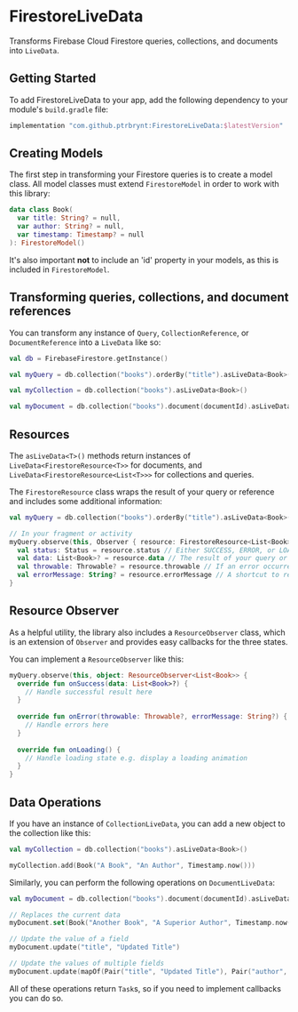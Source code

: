 # FirestoreLiveData

Transforms Firebase Cloud Firestore queries, collections, and documents into `LiveData`.

## Getting Started

To add FirestoreLiveData to your app, add the following dependency to your module's `build.gradle` file:
```gradle
implementation "com.github.ptrbrynt:FirestoreLiveData:$latestVersion"
```

## Creating Models

The first step in transforming your Firestore queries is to create a model class. All model classes must extend `FirestoreModel` in order to work with this library:
```kotlin
data class Book(
  var title: String? = null,
  var author: String? = null,
  var timestamp: Timestamp? = null
): FirestoreModel()
```

It's also important **not** to include an 'id' property in your models, as this is included in `FirestoreModel`.

## Transforming queries, collections, and document references

You can transform any instance of `Query`, `CollectionReference`, or `DocumentReference` into a `LiveData` like so:

```kotlin
val db = FirebaseFirestore.getInstance()

val myQuery = db.collection("books").orderBy("title").asLiveData<Book>()

val myCollection = db.collection("books").asLiveData<Book>()

val myDocument = db.collection("books").document(documentId).asLiveData<Book>()
```

## Resources

The `asLiveData<T>()` methods return instances of `LiveData<FirestoreResource<T>>` for documents, and `LiveData<FirestoreResource<List<T>>>` for collections and queries.

The `FirestoreResource` class wraps the result of your query or reference and includes some additional information:

```kotlin
val myQuery = db.collection("books").orderBy("title").asLiveData<Book>()

// In your fragment or activity
myQuery.observe(this, Observer { resource: FirestoreResource<List<Book>> ->
  val status: Status = resource.status // Either SUCCESS, ERROR, or LOADING
  val data: List<Book>? = resource.data // The result of your query or reference, when status is SUCCESS
  val throwable: Throwable? = resource.throwable // If an error occurred, the details are here, when status is ERROR
  val errorMessage: String? = resource.errorMessage // A shortcut to resource.throwable?.localizedMessage
}
```

## Resource Observer

As a helpful utility, the library also includes a `ResourceObserver` class, which is an extension of `Observer` and provides easy callbacks for the three states.

You can implement a `ResourceObserver` like this:

```kotlin
myQuery.observe(this, object: ResourceObserver<List<Book>> {
  override fun onSuccess(data: List<Book>?) {
    // Handle successful result here
  }
  
  override fun onError(throwable: Throwable?, errorMessage: String?) {
    // Handle errors here
  }
  
  override fun onLoading() {
    // Handle loading state e.g. display a loading animation
  }
}
```

## Data Operations

If you have an instance of `CollectionLiveData`, you can add a new object to the collection like this:
```kotlin
val myCollection = db.collection("books").asLiveData<Book>()

myCollection.add(Book("A Book", "An Author", Timestamp.now()))

```

Similarly, you can perform the following operations on `DocumentLiveData`:

```kotlin
val myDocument = db.collection("books").document(documentId).asLiveData<Book>()

// Replaces the current data
myDocument.set(Book("Another Book", "A Superior Author", Timestamp.now())

// Update the value of a field
myDocument.update("title", "Updated Title")

// Update the values of multiple fields
myDocument.update(mapOf(Pair("title", "Updated Title"), Pair("author", "New Author")))

```

All of these operations return `Task`s, so if you need to implement callbacks you can do so.
